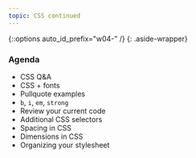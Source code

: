```yaml
---
topic: CSS continued
---
```


{::options auto_id_prefix="w04-" /}
{: .aside-wrapper}
<!-- <span class="highlighter">
[W04 Slides](files/w04.min.pdf){:target="_blank"} (PDF, 3.2MB)
</span> -->


### Agenda
- CSS Q&A
- CSS + fonts
- Pullquote examples
- `b`, `i`, `em`, `strong`
- Review your current code
- Additional CSS selectors
- Spacing in CSS
- Dimensions in CSS
- Organizing your stylesheet

<!-- ### Homework
- Read about [image formats online](https://www.webstyleguide.com/11-images.html)
- In VS Code, continue to work on [project 1]({{ site.baseurl }}{% link gd-220/proj1.md %}); update your article markup and add styles
- Create a pull request (PR) with your HTML and CSS changes to date by EOD Saturday 2/16 and DM me the link to your PR via Slack -->
